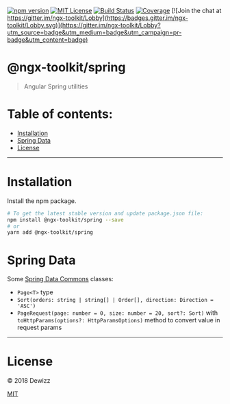 [![npm version](https://img.shields.io/npm/v/@ngx-toolkit/spring.svg)](https://www.npmjs.com/package/@ngx-toolkit/spring) 
[![MIT License](https://img.shields.io/badge/license-MIT-blue.svg?style=flat)](https://github.com/dewizz/ngx-toolkit/blob/master/LICENSE)
[![Build Status](https://travis-ci.org/dewizz/ngx-toolkit.svg?branch=master)](https://travis-ci.org/dewizz/ngx-toolkit) 
[![Coverage](https://coveralls.io/repos/github/dewizz/ngx-toolkit/badge.svg?branch=master#5)](https://coveralls.io/github/dewizz/ngx-toolkit?branch=master)
[![Join the chat at https://gitter.im/ngx-toolkit/Lobby](https://badges.gitter.im/ngx-toolkit/Lobby.svg)](https://gitter.im/ngx-toolkit/Lobby?utm_source=badge&utm_medium=badge&utm_campaign=pr-badge&utm_content=badge)

# @ngx-toolkit/spring  
> Angular Spring utilities

# Table of contents:
* [Installation](#installation)
* [Spring Data](#spring-data)
* [License](#license)

---

# Installation

Install the npm package.

```bash
# To get the latest stable version and update package.json file:
npm install @ngx-toolkit/spring --save
# or
yarn add @ngx-toolkit/spring
```

# Spring Data

Some [Spring Data Commons](https://github.com/spring-projects/spring-data-commons) classes:

- `Page<T>` type
- `Sort(orders: string | string[] | Order[], direction: Direction = 'ASC')`
- `PageRequest(page: number = 0, size: number = 20, sort?: Sort)` with `toHttpParams(options?: HttpParamsOptions)` method to convert value in request params

----

# License
© 2018 Dewizz

[MIT](https://github.com/dewizz/ngx-toolkit/blob/master/LICENSE)
